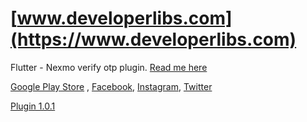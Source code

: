 # [www.developerlibs.com](https://www.developerlibs.com)

Flutter - Nexmo verify otp plugin. [Read me here](https://www.developerlibs.com/2019/06/flutter-nexmo-verify-otp-plugin.html)

[Google Play Store](https://play.google.com/store/apps/details?id=com.devlibs.developerlibs) ,
[Facebook](https://www.facebook.com/developerlibs), 
[Instagram](https://www.instagram.com/developerlibs/), 
[Twitter](https://twitter.com/LibsDeveloper)


[Plugin 1.0.1](https://pub.dev/packages/nexmo_verify)


